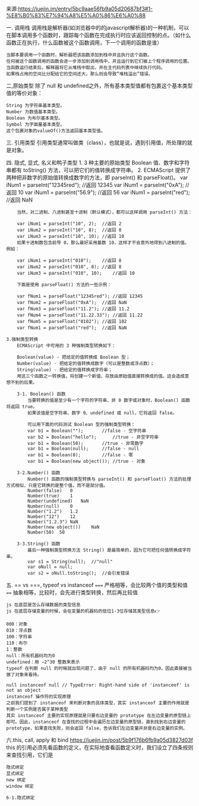 来源:https://juejin.im/entry/5bc9aae56fb9a05d20687bf3#1-%E8%B0%83%E7%94%A8%E5%A0%86%E6%A0%88

一. 调用栈
    调用栈是解析器(如浏览器中的的javascript解析器)的一种机制，可以在脚本调用多个函数时，跟踪每个函数在完成执行时应该返回控制的点。（如什么函数正在执行，什么函数被这个函数调用，下一个调用的函数是谁）

    当脚本要调用一个函数时，解析器把该函数添加到栈中并且执行这个函数。
    任何被这个函数调用的函数会进一步添加到调用栈中，并且运行到它们被上个程序调用的位置。
    当函数运行结束后，解释器将它从堆栈中取出，并在主代码列表中继续执行代码。
    如果栈占用的空间比分配给它的空间还大，那么则会导致“堆栈溢出”错误。

二,原始类型
    除了 null 和 undefined之外，所有基本类型值都有包裹这个基本类型值的等价对象：

    String 为字符串基本类型。
    Number 为数值基本类型。
    Boolean 为布尔基本类型。
    Symbol 为字面量基本类型。
    这个包裹对象的valueOf()方法返回基本类型值。

三. 引用类型
    引用类型通常叫做类（class），也就是说，遇到引用值，所处理的就是对象。

四. 隐式, 显式, 名义和鸭子类型
    1. 3 种主要的原始类型 Boolean 值、数字和字符串都有 toString() 方法，可以把它们的值转换成字符串。
    2. ECMAScript 提供了两种把非数字的原始值转换成数字的方法，即 parseInt() 和 parseFloat()。
        var iNum1 = parseInt("12345red");	//返回 12345
        var iNum1 = parseInt("0xA");	//返回 10
        var iNum1 = parseInt("56.9");	//返回 56
        var iNum1 = parseInt("red");	//返回 NaN

        当然，对二进制、八进制甚至十进制（默认模式），都可以这样调用 parseInt() 方法：

        var iNum1 = parseInt("10", 2);	//返回 2
        var iNum2 = parseInt("10", 8);	//返回 8
        var iNum3 = parseInt("10", 10);	//返回 10
        如果十进制数包含前导 0，那么最好采用基数 10，这样才不会意外地得到八进制的值。例如：

        var iNum1 = parseInt("010");	//返回 8
        var iNum2 = parseInt("010", 8);	//返回 8
        var iNum3 = parseInt("010", 10);	//返回 10

        下面是使用 parseFloat() 方法的一些示例：

        var fNum1 = parseFloat("12345red");	//返回 12345
        var fNum2 = parseFloat("0xA");	//返回 NaN
        var fNum3 = parseFloat("11.2");	//返回 11.2
        var fNum4 = parseFloat("11.22.33");	//返回 11.22
        var fNum5 = parseFloat("0102");	//返回 102
        var fNum1 = parseFloat("red");	//返回 NaN
    
    3.强制类型转换
        ECMAScript 中可用的 3 种强制类型转换如下：

        Boolean(value) - 把给定的值转换成 Boolean 型；
        Number(value) - 把给定的值转换成数字（可以是整数或浮点数）；
        String(value) - 把给定的值转换成字符串；
        用这三个函数之一转换值，将创建一个新值，存放由原始值直接转换成的值。这会造成意想不到的后果。
        
        3-1. Boolean() 函数
            当要转换的值是至少有一个字符的字符串、非 0 数字或对象时，Boolean() 函数将返回 true。
            如果该值是空字符串、数字 0、undefined 或 null，它将返回 false。

            可以用下面的代码测试 Boolean 型的强制类型转换：
            var b1 = Boolean("");		//false - 空字符串
            var b2 = Boolean("hello");		//true - 非空字符串
            var b1 = Boolean(50);		//true - 非零数字
            var b1 = Boolean(null);		//false - null
            var b1 = Boolean(0);		//false - 零
            var b1 = Boolean(new object());	//true - 对象
        
        3-2.Number() 函数
            Number() 函数的强制类型转换与 parseInt() 和 parseFloat() 方法的处理方式相似，只是它转换的是整个值，而不是部分值。
            Number(false)	0
            Number(true)	1
            Number(undefined)	NaN
            Number(null)	0
            Number("1.2")	1.2
            Number("12")	12
            Number("1.2.3")	NaN
            Number(new object())	NaN
            Number(50)	50

        3-3.String() 函数
            最后一种强制类型转换方法 String() 是最简单的，因为它可把任何值转换成字符串。
            var s1 = String(null);	//"null"
            var oNull = null;
            var s2 = oNull.toString();	//会引发错误

五. == vs ===, typeof vs instanceof
    `===` 严格相等，会比较两个值的类型和值
    `==`  抽象相等，比较时，会先进行类型转换，然后再比较值

    js 在底层是怎么存储数据的类型信息
    js 在底层存储变量的时候，会在变量的机器码的低位1-3位存储其类型信息👉

    000：对象
    010：浮点数
    100：字符串
    110：布尔
    1：整数
    null：所有机器码均为0
    undefined：用 −2^30 整数来表示
    typeof 在判断 null 的时候就出现问题了，由于 null 的所有机器码均为0，因此直接被当做了对象来看待。

    null instanceof null // TypeError: Right-hand side of 'instanceof' is not an object
    instanceof 操作符的实现原理
    之前我们提到了 instanceof 来判断对象的具体类型，其实 instanceof 主要的作用就是判断一个实例是否属于某种类型
    其实 instanceof 主要的实现原理就是只要右边变量的 prototype 在左边变量的原型链上即可。因此，instanceof 在查找的过程中会遍历左边变量的原型链，直到找到右边变量的 prototype，如果查找失败，则会返回 false，告诉我们左边变量并非是右边变量的实例。

六.this, call, apply 和 bind
    https://juejin.im/post/5b9f176b6fb9a05d3827d03f
    this 的引用必须先看函数的定义，在实际地查看函数定义时，我们设立了四条规则来查找引用，它们是

    隐式绑定
    显式绑定
    new 绑定
    window 绑定

    6-1.隐式绑定
        